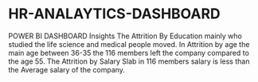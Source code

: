# HR-ANALAYTICS-DASHBOARD
POWER BI DASHBOARD
Insights
The Attrition By Education mainly who studied the life science and medical people moved. 
In Attrition by age the main age between 36-35 the 116 members left the company compared to the age 55. 
The Attrition by Salary Slab in 116 members salary is less than the Average salary of the company.

